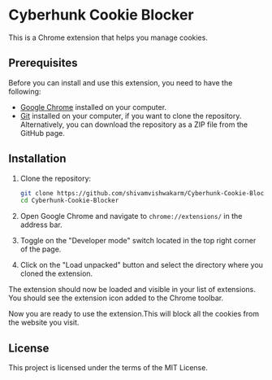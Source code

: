 # Cyberhunk Cookie Blocker

This is a Chrome extension that helps you manage cookies.

## Prerequisites

Before you can install and use this extension, you need to have the following:

- [Google Chrome](https://www.google.com/chrome/) installed on your computer.
- [Git](https://git-scm.com/downloads) installed on your computer, if you want to clone the repository. Alternatively, you can download the repository as a ZIP file from the GitHub page.

## Installation

1. Clone the repository:
    ```bash
    git clone https://github.com/shivamvishwakarm/Cyberhunk-Cookie-Blocker.git
    cd Cyberhunk-Cookie-Blocker
    ```

2. Open Google Chrome and navigate to `chrome://extensions/` in the address bar.

3. Toggle on the "Developer mode" switch located in the top right corner of the page.

4. Click on the "Load unpacked" button and select the directory where you cloned the extension.

The extension should now be loaded and visible in your list of extensions. You should see the extension icon added to the Chrome toolbar.

Now you are ready to use the extension.This will block all the cookies from the website you visit.

## License

This project is licensed under the terms of the MIT License.